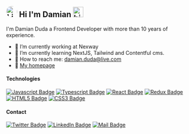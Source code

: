 ## <img src="https://avatars.githubusercontent.com/u/1925080?s=96&v=4" style="border-radius: 50%;" width="30px" height="30px" alt="Link" /> Hi I'm Damian <img src="https://user-images.githubusercontent.com/1303154/88677602-1635ba80-d120-11ea-84d8-d263ba5fc3c0.gif" width="28px" height="28px" alt="hi">

I'm Damian Duda a Frontend Developer with more than 10 years of experience.

- 🔭 I’m currently working at Nexway
- 🌱 I’m currently learning NextJS, Tailwind and Contentful cms.
- :e-mail: How to reach me: damian.duda@live.com
- :link: [My homepage](https://balmor.github.io/)

#### Technologies
 [![Javascript Badge](https://img.shields.io/badge/-Javascript-F0DB4F?style=for-the-badge&labelColor=darkslategray&logo=javascript&logoColor=F0DB4F)](#) 
 [![Typescript Badge](https://img.shields.io/badge/-Typescript-007acc?style=for-the-badge&labelColor=darkslategray&logo=typescript&logoColor=007acc)](#) 
 [![React Badge](https://img.shields.io/badge/-React-61DBFB?style=for-the-badge&labelColor=darkslategray&logo=react&logoColor=61DBFB)](#) [![Redux Badge](https://img.shields.io/badge/-Redux-764ABC?style=for-the-badge&labelColor=darkslategray&logo=redux&logoColor=61DBFB)](#) [![HTML5 Badge](https://img.shields.io/badge/HTML5-E34F26?style=for-the-badge&labelColor=darkslategray&logo=html5&logoColor=61DBFB)](#) [![CSS3 Badge](https://img.shields.io/badge/CSS3-1572B6?style=for-the-badge&labelColor=darkslategray&logo=css3&logoColor=61DBFB)](#) 
 
 #### Contact
[![Twitter Badge](https://img.shields.io/badge/-Twitter-1DA1F2?labelColor=white&logo=twitter&logoColor=1DA1F2&link=https://twitter.com/balmor81)](https://twitter.com/balmor81)
[![LinkedIn Badge](https://img.shields.io/badge/-LinkedIn-0A66C2?labelColor=white&logo=LinkedIn&logoColor=0A66C2&link=https://pl.linkedin.com/in/balmor)](https://pl.linkedin.com/in/balmor)
[![Mail Badge](https://img.shields.io/badge/-damian.duda-0078D4?style=flat&labelColor=white&logo=microsoftoutlook&logoColor=0078D4)](mailto:damian.duda@live.com)
